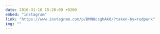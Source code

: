 ```yaml
---
date: 2016-31-10 15:20:09 +0200
embed: "instagram"
link: "https://www.instagram.com/p/BMN8osghAk0/?taken-by=rudpunk"
img: ""
---
```

